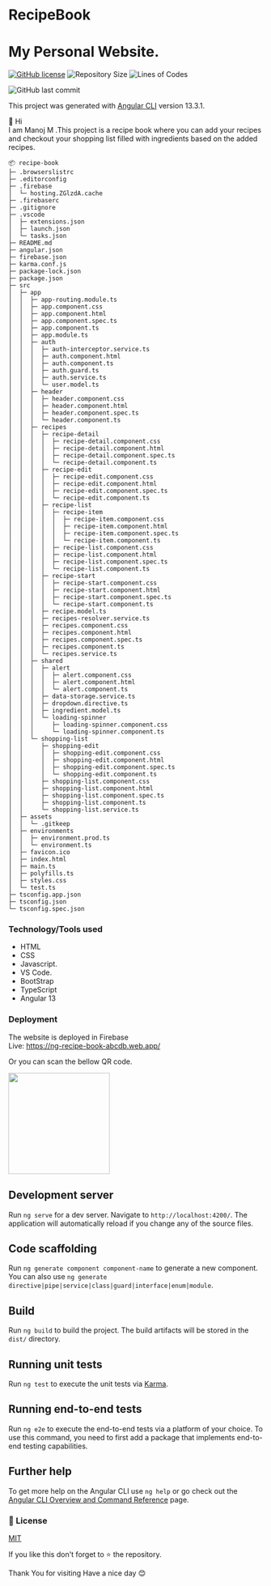 # RecipeBook

# My Personal Website.

<a href="https://github.com/SubramanyaKS/SubramanyaKS.github.io/blob/main/LICENSE"><img alt="GitHub license" src="https://img.shields.io/github/license/manoj633/recipe-book?style=for-the-badge"></a>
![Repository Size](https://img.shields.io/github/repo-size/manoj633/recipe-book?style=for-the-badge)
![Lines of Codes](https://img.shields.io/tokei/lines/github.com/manoj633/recipe-book?style=for-the-badge)

![GitHub last commit](https://img.shields.io/github/last-commit/manoj633/recipe-book?style=for-the-badge)

This project was generated with [Angular CLI](https://github.com/angular/angular-cli) version 13.3.1.

👋 Hi <br>
I am Manoj M .This project is a recipe book where you can add your recipes and checkout your shopping list filled with ingredients based on the added recipes.

```
📦 recipe-book
├─ .browserslistrc
├─ .editorconfig
├─ .firebase
│  └─ hosting.ZGlzdA.cache
├─ .firebaserc
├─ .gitignore
├─ .vscode
│  ├─ extensions.json
│  ├─ launch.json
│  └─ tasks.json
├─ README.md
├─ angular.json
├─ firebase.json
├─ karma.conf.js
├─ package-lock.json
├─ package.json
├─ src
│  ├─ app
│  │  ├─ app-routing.module.ts
│  │  ├─ app.component.css
│  │  ├─ app.component.html
│  │  ├─ app.component.spec.ts
│  │  ├─ app.component.ts
│  │  ├─ app.module.ts
│  │  ├─ auth
│  │  │  ├─ auth-interceptor.service.ts
│  │  │  ├─ auth.component.html
│  │  │  ├─ auth.component.ts
│  │  │  ├─ auth.guard.ts
│  │  │  ├─ auth.service.ts
│  │  │  └─ user.model.ts
│  │  ├─ header
│  │  │  ├─ header.component.css
│  │  │  ├─ header.component.html
│  │  │  ├─ header.component.spec.ts
│  │  │  └─ header.component.ts
│  │  ├─ recipes
│  │  │  ├─ recipe-detail
│  │  │  │  ├─ recipe-detail.component.css
│  │  │  │  ├─ recipe-detail.component.html
│  │  │  │  ├─ recipe-detail.component.spec.ts
│  │  │  │  └─ recipe-detail.component.ts
│  │  │  ├─ recipe-edit
│  │  │  │  ├─ recipe-edit.component.css
│  │  │  │  ├─ recipe-edit.component.html
│  │  │  │  ├─ recipe-edit.component.spec.ts
│  │  │  │  └─ recipe-edit.component.ts
│  │  │  ├─ recipe-list
│  │  │  │  ├─ recipe-item
│  │  │  │  │  ├─ recipe-item.component.css
│  │  │  │  │  ├─ recipe-item.component.html
│  │  │  │  │  ├─ recipe-item.component.spec.ts
│  │  │  │  │  └─ recipe-item.component.ts
│  │  │  │  ├─ recipe-list.component.css
│  │  │  │  ├─ recipe-list.component.html
│  │  │  │  ├─ recipe-list.component.spec.ts
│  │  │  │  └─ recipe-list.component.ts
│  │  │  ├─ recipe-start
│  │  │  │  ├─ recipe-start.component.css
│  │  │  │  ├─ recipe-start.component.html
│  │  │  │  ├─ recipe-start.component.spec.ts
│  │  │  │  └─ recipe-start.component.ts
│  │  │  ├─ recipe.model.ts
│  │  │  ├─ recipes-resolver.service.ts
│  │  │  ├─ recipes.component.css
│  │  │  ├─ recipes.component.html
│  │  │  ├─ recipes.component.spec.ts
│  │  │  ├─ recipes.component.ts
│  │  │  └─ recipes.service.ts
│  │  ├─ shared
│  │  │  ├─ alert
│  │  │  │  ├─ alert.component.css
│  │  │  │  ├─ alert.component.html
│  │  │  │  └─ alert.component.ts
│  │  │  ├─ data-storage.service.ts
│  │  │  ├─ dropdown.directive.ts
│  │  │  ├─ ingredient.model.ts
│  │  │  └─ loading-spinner
│  │  │     ├─ loading-spinner.component.css
│  │  │     └─ loading-spinner.component.ts
│  │  └─ shopping-list
│  │     ├─ shopping-edit
│  │     │  ├─ shopping-edit.component.css
│  │     │  ├─ shopping-edit.component.html
│  │     │  ├─ shopping-edit.component.spec.ts
│  │     │  └─ shopping-edit.component.ts
│  │     ├─ shopping-list.component.css
│  │     ├─ shopping-list.component.html
│  │     ├─ shopping-list.component.spec.ts
│  │     ├─ shopping-list.component.ts
│  │     └─ shopping-list.service.ts
│  ├─ assets
│  │  └─ .gitkeep
│  ├─ environments
│  │  ├─ environment.prod.ts
│  │  └─ environment.ts
│  ├─ favicon.ico
│  ├─ index.html
│  ├─ main.ts
│  ├─ polyfills.ts
│  ├─ styles.css
│  └─ test.ts
├─ tsconfig.app.json
├─ tsconfig.json
└─ tsconfig.spec.json
```

### Technology/Tools used

- HTML
- CSS
- Javascript.
- VS Code.
- BootStrap
- TypeScript
- Angular 13

### Deployment

The website is deployed in Firebase<br/>
Live: https://ng-recipe-book-abcdb.web.app/

Or you can scan the bellow QR code.

<img src="https://user-images.githubusercontent.com/42727681/194718185-3b994e9e-f5ed-46f8-89c3-dcdfb15304f5.png" style="width:200px"/>


## Development server

Run `ng serve` for a dev server. Navigate to `http://localhost:4200/`. The application will automatically reload if you change any of the source files.

## Code scaffolding

Run `ng generate component component-name` to generate a new component. You can also use `ng generate directive|pipe|service|class|guard|interface|enum|module`.

## Build

Run `ng build` to build the project. The build artifacts will be stored in the `dist/` directory.

## Running unit tests

Run `ng test` to execute the unit tests via [Karma](https://karma-runner.github.io).

## Running end-to-end tests

Run `ng e2e` to execute the end-to-end tests via a platform of your choice. To use this command, you need to first add a package that implements end-to-end testing capabilities.

## Further help

To get more help on the Angular CLI use `ng help` or go check out the [Angular CLI Overview and Command Reference](https://angular.io/cli) page.

### 📝 License

[MIT](https://choosealicense.com/licenses/mit/)

If you like this don't forget to ⭐ the repository.

Thank You for visiting
Have a nice day 😊
